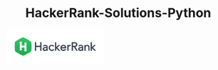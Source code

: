 <h1 align=center><b>HackerRank-Solutions-Python</b></h1>
<p align=center,l><img src=hack.png wigth=40 height=80></img></p>

